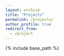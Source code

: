 ```yaml
---
layout: archive
title: "Projects"
permalink: /projects/
author_profile: true
redirect_from:
  - /project
---
```


{% include base_path %}

<!-- ## ICRA 2024 Robotic Grasping and Manipulation Competition - In-Hand Manipulation Track

- 03/2024 - 05/2024
<p align="center">
<iframe width="360" height="640" src="../files/24_ICRA_RGMC.mp4" title="24_ICRA_RGMC" frameborder="0" allow="accelerometer; autoplay; clipboard-write; encrypted-media; gyroscope; picture-in-picture" allowfullscreen> </iframe>
</p>

The [Robotic Grasping and Manipulation Competition - In-Hand Manipulation Track](https://cse.usf.edu/~yusun/rgmc/2024.html) is focused on reconfiguring objects in robot dexterous hands. The competition tasks focus on two essential skills: in-hand precise manipulation and in-hand object re-orientation. Our solution involving an open-sourced Leap Hand, trajectory optimization, and reinforcement learning won the 1st place of the in-hand manipulation competition, and also won the Most Elegant Solution Award among all tracks in the RGMC.

## In-Hand Following of Deformable Linear Objects Using Dexterous Fingers With Tactile Sensing

- 12/2023 - 03/2024
- Publication: IROS 2024
- Mechanical Systems Control Lab, UC Berkeley
- Advisor: Prof. Masayoshi Tomizuka / Prof. Xiang Li

<p align="center">
<iframe width="640" height="360" src="../files/24_iros_dlo_following.mp4" title="24_iros_dlo_following" frameborder="0" allow="accelerometer; autoplay; clipboard-write; encrypted-media; gyroscope; picture-in-picture" allowfullscreen> </iframe>
</p>

Most research on deformable linear object (DLO) manipulation assumes rigid grasping. However, beyond rigid grasping and re-grasping, in-hand following is also an essential skill that humans use to dexterously manipulate DLOs. In this work, inspired by how humans use fingers to follow DLOs, we explore the usage of a generic dexterous hand with tactile sensing to imitate human skills and achieve robust in-hand DLO following. To enable the hardware system to function in the real world, we develop a framework that includes Cartesian-space arm-hand control, tactile-based in-hand 3-D DLO pose estimation, and task-specific motion design.

[[Website](https://mingrui-yu.github.io/DLO_following/)]

## Generalizable Global Manipulation of Deformable Linear Objects in Constrained Environments

- 10/2022 - 10/2023
- Intelligent Robotic Manipulation Lab, Tsinghua University / Mechanical Systems Control Lab, UC Berkeley
- Advisor: Prof. Xiang Li / Prof. Masayoshi Tomizuka

<p align="center">
<iframe width="640" height="360" src="../files/23_DLO_planning_journal.mp4" title="23_DLO_planning_journal" frameborder="0" allow="accelerometer; autoplay; clipboard-write; encrypted-media; gyroscope; picture-in-picture" allowfullscreen> </iframe>
</p>

This article focuses on the global moving and shaping of DLOs in constrained environments by dual-arm robots. The main objectives are 1) to efficiently and accurately accomplish this task, and 2) to achieve generalizable and robust manipulation of various DLOs.
To this end, we propose a complementary framework with whole-body planning and control using appropriate DLO model representations.
Experiments demonstrate that our framework can accomplish considerably more complicated tasks than existing works. It achieves a 100% planning success rate among thousands of trials with an average time cost of less than 15 second, and a 100% manipulation success rate among 135 real-world tests on five different DLOs.

[[Website](https://mingrui-yu.github.io/DLO_planning_2/)]

## Dual-Arm Manipulation of Deformable Linear Objects with Whole-Body Obstacle Avoidance

- 04/2022 - 09/2022
- Publication: ICRA 2023
- Intelligent Robotic Manipulation Lab, Department of Automation, Tsinghua University
- Advisor: Prof. Xiang Li / Prof. Masayoshi Tomizuka

<p align="center">
  <img width="60%" src="../files/23_icra_planning.gif">
</p>

Manipulating deformable linear objects (DLOs) to
achieve desired shapes in constrained environments with obstacles is a meaningful but challenging task. We propose a coarse-to-fine framework to combine global planning and local control for dual-arm manipulation of DLOs, capable of precisely achieving desired configurations and avoiding potential collisions between the DLO, robot, and obstacles. Both simulations and real-world experiments demonstrate that our framework can robustly achieve desired DLO configurations in constrained environments with imprecise DLO models, which may not be reliably achieved by only planning or control.

[[ICRA Website](https://mingrui-yu.github.io/DLO_planning/)]

## Learning to Estimate 3-D States of Deformable Linear Objects from Occluded Single-Frame Point Clouds

- 04/2022 - now
- Publication: ICRA 2023
- Intelligent Robotic Manipulation Lab, Department of Automation, Tsinghua University
- Advisor: Prof. Xiang Li / Prof. Gao Huang

<p align="center">
  <img width="60%" src="../files/23_icra_perception.gif">
</p>

We focus on learning to robustly estimate the states
of DLOs from single-frame point clouds in the presence of
occlusions using a data-driven method. Simulation and real-world experimental results demonstrate
that our method can generate globally smooth and locally
precise DLO state estimation results even with heavily occluded point clouds, which can be directly applied to real-world robotic manipulation of DLOs in 3-D space. -->
